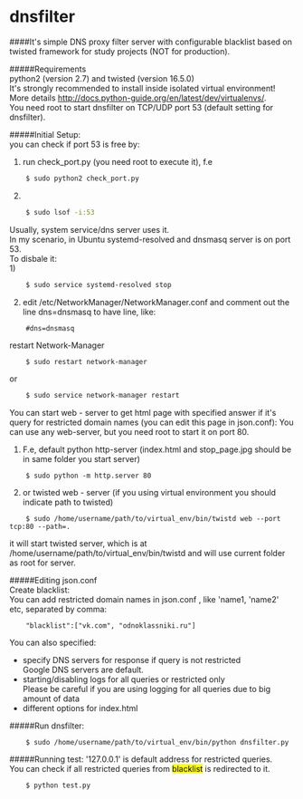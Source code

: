 # dnsfilter

####It's simple DNS proxy filter server with configurable blacklist based on twisted framework for study projects (NOT for production).

#####Requirements  
python2 (version 2.7) and twisted (version 16.5.0)  
It's strongly recommended to install inside isolated virtual environment!  
More details http://docs.python-guide.org/en/latest/dev/virtualenvs/.  
You need root to start dnsfilter on TCP/UDP port 53 (default setting for dnsfilter).  

#####Initial Setup:  
you can check if port 53 is free by:  
1) run check_port.py (you need root to execute it), f.e  
```bash
    $ sudo python2 check_port.py  
```
2)  
```bash
    $ sudo lsof -i:53  
```
Usually, system service/dns server uses it.  
In my scenario, in Ubuntu systemd-resolved and dnsmasq server is on port 53.  
To disbale it:  
1)  
```bash
    $ sudo service systemd-resolved stop  
```
2) edit /etc/NetworkManager/NetworkManager.conf and comment out the line dns=dnsmasq to have line, like:  
```
    #dns=dnsmasq  
```
restart Network-Manager  
```bash
    $ sudo restart network-manager  
```
or  
```bash
    $ sudo service network-manager restart  
```
You can start web - server to get html page with specified answer if it's query for restricted domain names (you can edit this page in json.conf):
You can use any web-server, but you need root to start it on port 80.
1) F.e, default python http-server (index.html and stop_page.jpg should be in same folder you start server)  
```
    $ sudo python -m http.server 80
```  
2) or twisted web - server (if you using virtual environment you should indicate path to twisted)  
```
    $ sudo /home/username/path/to/virtual_env/bin/twistd web --port tcp:80 --path=.
```  
it will start twisted server, which is at /home/username/path/to/virtual_env/bin/twistd and will use current folder as root for server.  

#####Editing json.conf  
Create blacklist:  
You can add restricted domain names in json.conf , like 'name1, 'name2' etc, separated by comma:  
```
    "blacklist":["vk.com", "odnoklassniki.ru"]  
```
You can also specified:  
  * specify DNS servers for response if query is not restricted  
Google DNS servers are default.
  * starting/disabling logs for all queries or restricted only  
Please be careful if you are using logging for all queries due to big amount of data
  * different options for index.html

#####Run dnsfilter:
```
    $ sudo /home/username/path/to/virtual_env/bin/python dnsfilter.py
```  

#####Running test:
'127.0.0.1' is default address for restricted queries.  
You can check if all restricted queries from <mark>blacklist</mark> is redirected to it.  
```
    $ python test.py
```




